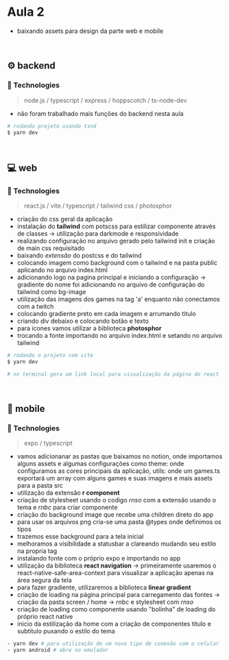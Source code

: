 <h1> Aula 2 </h1>

* baixando assets para design da parte web e mobile

<br />

## ⚙️ backend

### :rocket: Technologies 
> node.js / typescript / express / hoppscotch / ts-node-dev

- não foram trabalhado mais funções do backend nesta aula

```bash
# rodando projeto usando tsnd
$ yarn dev
```

<br />

## 💻 web

### :rocket: Technologies 
> react.js / vite / typescript / tailwind css / photosphor

- criação do css geral da aplicação
- instalação do **tailwind** com potscss para estilizar componente através de classes 
    -> utilização para darkmode e responsividade
- realizando configuração no arquivo gerado pelo tailwind init e criação de main css requisitado
- baixando _extensão_ do postcss e do tailwind
- colocando imagem como background com o tailwind e na pasta public aplicando no arquivo index.html
- adicionando logo na pagina principal e iniciando a configuração -> gradiente do nome foi adicionando no arquivo de configuração do tailwind como bg-image
- utilização das imagens dos games na tag 'a' enquanto não conectamos com a twitch
- colocando gradiente preto em cada imagem e arrumando titulo
- criando div debaixo e colocando botão e texto
- para icones vamos utilizar a biblioteca **photosphor**
- trocando a fonte importando no arquivo index.html e setando no arquivo tailwind

```bash
# rodando o projeto com vite
$ yarn dev

# no terminal gera um link local para visualização da página do react
```

<br />

## 📱 mobile

### :rocket: Technologies 
> expo / typescript

- vamos adicionanar as pastas que baixamos no notion, onde importamos alguns assets e algumas configurações como theme: onde configuramos as cores principais da aplicação, utils: onde um games.ts exportará um array com alguns games e suas imagens e mais assets para a pasta src
- utilização da extensão **r component**
- criação de stylesheet usando o codigo _rnso_ com a extensão usando o tema e _rnbc_ para criar componente
- criação do background image que recebe uma children direto do app
- para usar os arquivos png cria-se uma pasta @types onde definimos os tipos
- trazemos esse background para a tela inicial
- melhoramos a visibilidade a statusbar a clareando mudando seu estilo na propria tag
- instalando fonte com o próprio expo e importando no app
- utilização da biblioteca **react navigation** -> primeiramente usaremos o react-native-safe-area-context para visualizar a aplicação apenas na área segura da tela
- para fazer gradiente, utilizaremos a biblioteca **linear gradient**
- criação de loading na página principal para carregamento das fontes -> criação da pasta screen / home -> _rnbc_ e stylesheet com _rnso_
- criação de loading como componente usando "bolinha" de loading do próprio react native
- inicio da estilização da home com a criação de componentes titulo e subtitulo puxando o estilo do tema

```bash
- yarn dev # para utilização de um novo tipo de conexão com o celular
- yarn android # abre no emulador
```